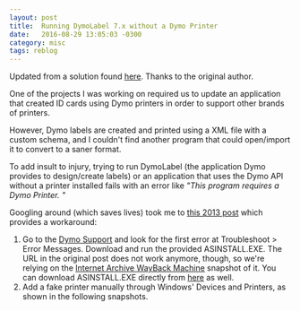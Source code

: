 ```yaml
---
layout: post
title:  Running DymoLabel 7.x without a Dymo Printer
date:   2016-08-29 13:05:03 -0300
category: misc
tags: reblog
---
```


Updated from a solution found [here][original-post]. Thanks to the original author.

One of the projects I was working on required us to update an application that created ID cards using Dymo printers in order to support other brands of printers. 

However, Dymo labels are created and printed using a XML file with a custom schema, and I couldn't find another program that could open/import it to convert to a saner format.

To add insult to injury, trying to run DymoLabel (the application Dymo provides to design/create labels) or an application that uses the Dymo API without a printer installed fails with an error like *"This program requires a Dymo Printer. "*

Googling around (which saves lives) took me to [this 2013 post][original-post] which provides a workaround:

1. Go to the [Dymo Support][dymo-wayback-machine] and look for the first error at Troubleshoot > Error Messages. Download and run the provided ASINSTALL.EXE. The URL in the original post does not work anymore, though, so we're relying on the [Internet Archive WayBack Machine][wayback-machine] snapshot of it. You can download ASINSTALL.EXE directly from [here][asinstall.exe] as well.
2. Add a fake printer manually through Windows' Devices and Printers, as shown in the following snapshots.


[original-post]: http://windycitytech.blogspot.com.br/2013/06/running-dymo-label-without-dymo-printer.html 
[dymo-wayback-machine]: https://web.archive.org/web/20120216022217/http://global.dymo.com/enGB/Troubleshooting/LabelWriter_320.html
[wayback-machine]: https://archive.org/web/
[asinstall.exe]: /assets/files/asinstall.exe
